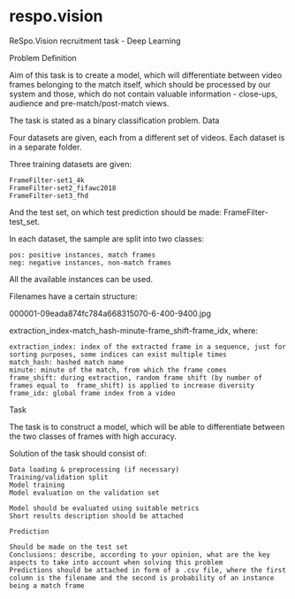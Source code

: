 # respo.vision


ReSpo.Vision recruitment task - Deep Learning

Problem Definition

Aim of this task is to create a model, which will differentiate between video frames belonging to the match itself, which should be processed by our system and those, which do not contain valuable information - close-ups, audience and pre-match/post-match views.

The task is stated as a binary classification problem.
Data

Four datasets are given, each from a different set of videos. Each dataset is in a separate folder.

Three training datasets are given:

    FrameFilter-set1_4k
    FrameFilter-set2_fifawc2018
    FrameFilter-set3_fhd

And the test set, on which test prediction should be made: FrameFilter-test_set.

In each dataset, the sample are split into two classes:

    pos: positive instances, match frames
    neg: negative instances, non-match frames

All the available instances can be used.

Filenames have a certain structure:

000001-09eada874fc784a668315070-6-400-9400.jpg

extraction_index-match_hash-minute-frame_shift-frame_idx, where:

    extraction_index: index of the extracted frame in a sequence, just for sorting purposes, some indices can exist multiple times
    match_hash: hashed match name
    minute: minute of the match, from which the frame comes
    frame_shift: during extraction, random frame shift (by number of frames equal to  frame_shift) is applied to increase diversity
    frame_idx: global frame index from a video

Task

The task is to construct a model, which will be able to differentiate between the two classes of frames with high accuracy.

Solution of the task should consist of:

    Data loading & preprocessing (if necessary)
    Training/validation split
    Model training
    Model evaluation on the validation set

    Model should be evaluated using suitable metrics
    Short results description should be attached

    Prediction

    Should be made on the test set
    Conclusions: describe, according to your opinion, what are the key aspects to take into account when solving this problem
    Predictions should be attached in form of a .csv file, where the first column is the filename and the second is probability of an instance being a match frame 